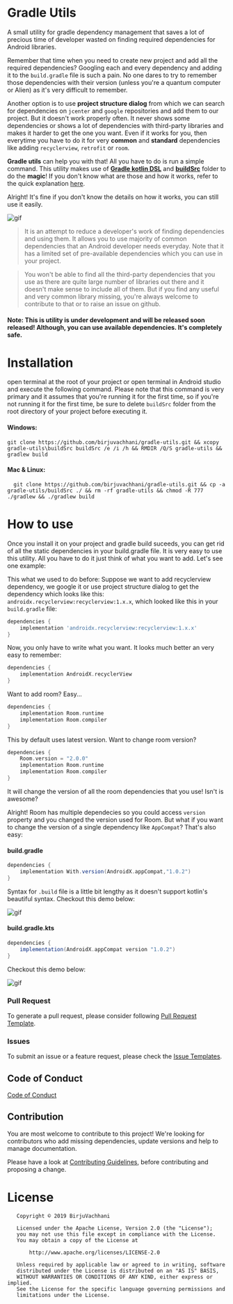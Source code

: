 # Gradle Utils
A small utility for gradle dependency management that saves a lot of precious time of developer wasted on finding required
dependencies for Android libraries.

Remember that time when you need to create new project and add all the required dependencies? Googling each and every dependency
and adding it to the `build.gradle` file is such a pain. No one dares to try to remember those dependencies with their
version (unless you're a quantum computer or Alien) as it's very difficult to remember.

Another option is to use **project structure dialog** from which we can search for dependencies on `jcenter` and `google` repositories
and add them to our project. But it doesn't work properly often. It never shows some dependencies or shows a lot of dependencies with
third-party libraries and makes it harder to get the one you want. Even if it works for you, then everytime you have to do it
for very **common** and **standard** dependencies like adding `recyclerview`, `retrofit` or `room`. 

**Gradle utils** can help you with that! All you have to do is run a simple command. This utility makes use of [**Gradle kotlin DSL**](https://docs.gradle.org/current/userguide/kotlin_dsl.html)
and [**buildSrc**](https://stackoverflow.com/a/13875350/9199362) folder to do the **magic**! If you don't know what are those and how it works, refer to the quick explanation [here](https://birjuvachhani.cf).

Alright! It's fine if you don't know the details on how it works, you can still use it easily.

![gif](gradle-utils-1.gif)

> It is an attempt to reduce a developer's work of finding dependencies and using them. It allows you to use majority
of common dependencies that an Android developer needs everyday. Note that it has a limited set of pre-available dependencies which you
can use in your project.

> You won't be able to find all the third-party dependencies that you use as there are quite large number of
libraries out there and it doesn't make sense to include all of them. But if you find any useful and very common library missing,
you're always welcome to contribute to that or to raise an issue on github.

#### Note: This is utility is under development and will be released soon released! Although, you can use available dependencies. It's completely safe.

# Installation
open terminal at the root of your project or open terminal in Android studio and execute the following command. Please note that
this command is very primary and it assumes that you're running it for the first time, so if you're not running it for the first time,
be sure to delete `buildSrc` folder from the root directory of your project before executing it.

#### Windows:

```shell
git clone https://github.com/birjuvachhani/gradle-utils.git && xcopy  gradle-utils\buildSrc buildSrc /e /i /h && RMDIR /Q/S gradle-utils && gradlew build
```
#### Mac & Linux:

```shell
  git clone https://github.com/birjuvachhani/gradle-utils.git && cp -a gradle-utils/buildSrc ./ && rm -rf gradle-utils && chmod -R 777 ./gradlew && ./gradlew build
```

# How to use
Once you install it on your project and gradle build suceeds, you can get rid of all the static dependencies in your build.gradle file.
It is very easy to use this utility. All you have to do it just think of what you want to add. Let's see one example:

This what we used to do before:
Suppose we want to add recyclerview dependency, we google it or use project structure dialog to get the dependency which looks like this:
`androidx.recyclerview:recyclerview:1.x.x`, which looked like this in your `build.gradle` file:

```groovy
dependencies {
    implementation 'androidx.recyclerview:recyclerview:1.x.x'
}
```

Now, you only have to write what you want. It looks much better an very easy to remember:

```groovy
dependencies {
    implementation AndroidX.recyclerView
}
```

Want to add room? Easy...

```groovy
dependencies {
    implementation Room.runtime
    implementation Room.compiler
}
```

This by default uses latest version. Want to change room version?

```groovy
dependencies {
    Room.version = "2.0.0"
    implementation Room.runtime
    implementation Room.compiler
}
```
It will change the version of all the room dependencies that you use! Isn't is awesome?

Alright! Room has multiple dependecies so you could access `version` property and you changed the version used for Room.
But what if you want to change the version of a single dependency like `AppCompat`? That's also easy:

#### build.gradle

```groovy
dependencies {
    implementation With.version(AndroidX.appCompat,"1.0.2")
}
```
Syntax for `.build` file is a little bit lengthy as it doesn't support kotlin's beautiful syntax. Checkout this demo below:

![gif](gradle-utils-2.gif)

#### build.gradle.kts

```groovy
dependencies {
    implementation(AndroidX.appCompat version "1.0.2")
}
```

Checkout this demo below:

![gif](gradle-utils-2.gif)

### Pull Request
To generate a pull request, please consider following [Pull Request Template](https://github.com/BirjuVachhani/gradle-utils/blob/master/PULL_REQUEST_TEMPLATE.md).

### Issues
To submit an issue or a feature request, please check the [Issue Templates](https://github.com/BirjuVachhani/gradle-utils/issues/new/choose).

Code of Conduct
---
[Code of Conduct](https://github.com/BirjuVachhani/gradle-utils/blob/master/CODE_OF_CONDUCT.md)

## Contribution

You are most welcome to contribute to this project! We're looking for contributors who add missing dependencies, update versions and help to manage documentation.


Please have a look at [Contributing Guidelines](https://github.com/BirjuVachhani/gradle-utils/blob/master/CONTRIBUTING.md), before contributing and proposing a change.

# License

```
   Copyright © 2019 BirjuVachhani

   Licensed under the Apache License, Version 2.0 (the "License");
   you may not use this file except in compliance with the License.
   You may obtain a copy of the License at

       http://www.apache.org/licenses/LICENSE-2.0

   Unless required by applicable law or agreed to in writing, software
   distributed under the License is distributed on an "AS IS" BASIS,
   WITHOUT WARRANTIES OR CONDITIONS OF ANY KIND, either express or implied.
   See the License for the specific language governing permissions and
   limitations under the License.
```
